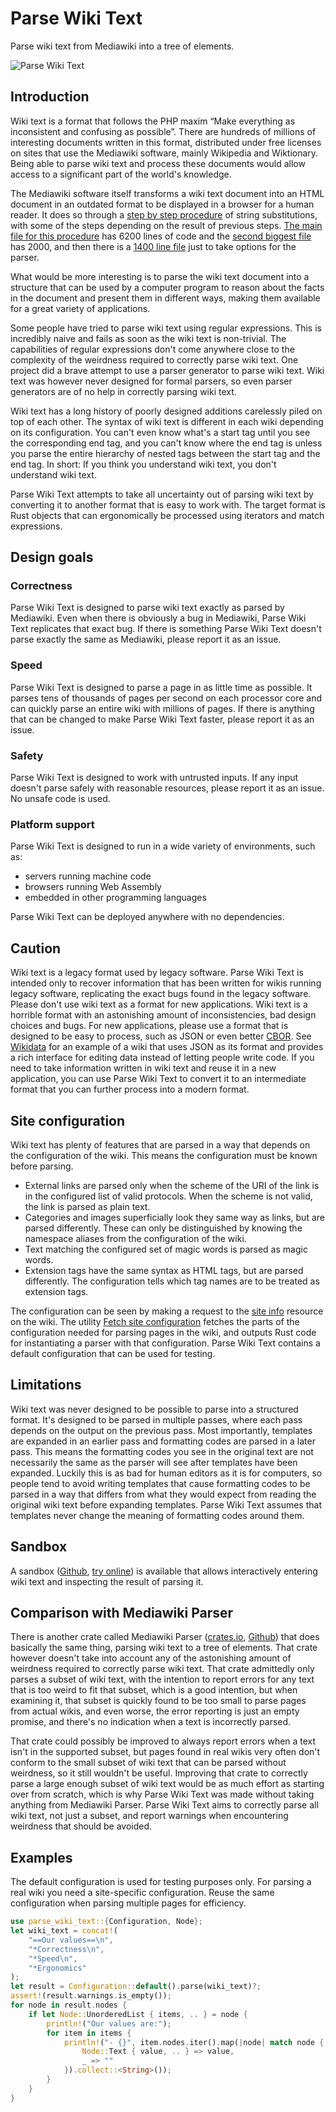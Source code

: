 <!--
Copyright 2019 Fredrik Portström <https://portstrom.com>
This is free software distributed under the terms specified in
the file LICENSE at the top-level directory of this distribution.
-->

# Parse Wiki Text

Parse wiki text from Mediawiki into a tree of elements.

![Parse Wiki Text](https://portstrom.com/parse_wiki_text.svg)

## Introduction

Wiki text is a format that follows the PHP maxim “Make everything as inconsistent and confusing as possible”. There are hundreds of millions of interesting documents written in this format, distributed under free licenses on sites that use the Mediawiki software, mainly Wikipedia and Wiktionary. Being able to parse wiki text and process these documents would allow access to a significant part of the world's knowledge.

The Mediawiki software itself transforms a wiki text document into an HTML document in an outdated format to be displayed in a browser for a human reader. It does so through a [step by step procedure](https://www.mediawiki.org/wiki/Manual:Parser.php) of string substitutions, with some of the steps depending on the result of previous steps. [The main file for this procedure](https://doc.wikimedia.org/mediawiki-core/master/php/Parser_8php_source.html) has 6200 lines of code and the [second biggest file](https://doc.wikimedia.org/mediawiki-core/master/php/Preprocessor__DOM_8php_source.html) has 2000, and then there is a [1400 line file](https://doc.wikimedia.org/mediawiki-core/master/php/ParserOptions_8php_source.html) just to take options for the parser.

What would be more interesting is to parse the wiki text document into a structure that can be used by a computer program to reason about the facts in the document and present them in different ways, making them available for a great variety of applications.

Some people have tried to parse wiki text using regular expressions. This is incredibly naive and fails as soon as the wiki text is non-trivial. The capabilities of regular expressions don't come anywhere close to the complexity of the weirdness required to correctly parse wiki text. One project did a brave attempt to use a parser generator to parse wiki text. Wiki text was however never designed for formal parsers, so even parser generators are of no help in correctly parsing wiki text.

Wiki text has a long history of poorly designed additions carelessly piled on top of each other. The syntax of wiki text is different in each wiki depending on its configuration. You can't even know what's a start tag until you see the corresponding end tag, and you can't know where the end tag is unless you parse the entire hierarchy of nested tags between the start tag and the end tag. In short: If you think you understand wiki text, you don't understand wiki text.

Parse Wiki Text attempts to take all uncertainty out of parsing wiki text by converting it to another format that is easy to work with. The target format is Rust objects that can ergonomically be processed using iterators and match expressions.

## Design goals

### Correctness

Parse Wiki Text is designed to parse wiki text exactly as parsed by Mediawiki. Even when there is obviously a bug in Mediawiki, Parse Wiki Text replicates that exact bug. If there is something Parse Wiki Text doesn't parse exactly the same as Mediawiki, please report it as an issue.

### Speed

Parse Wiki Text is designed to parse a page in as little time as possible. It parses tens of thousands of pages per second on each processor core and can quickly parse an entire wiki with millions of pages. If there is anything that can be changed to make Parse Wiki Text faster, please report it as an issue.

### Safety

Parse Wiki Text is designed to work with untrusted inputs. If any input doesn't parse safely with reasonable resources, please report it as an issue. No unsafe code is used.

### Platform support

Parse Wiki Text is designed to run in a wide variety of environments, such as:

- servers running machine code
- browsers running Web Assembly
- embedded in other programming languages

Parse Wiki Text can be deployed anywhere with no dependencies.

## Caution

Wiki text is a legacy format used by legacy software. Parse Wiki Text is intended only to recover information that has been written for wikis running legacy software, replicating the exact bugs found in the legacy software. Please don't use wiki text as a format for new applications. Wiki text is a horrible format with an astonishing amount of inconsistencies, bad design choices and bugs. For new applications, please use a format that is designed to be easy to process, such as JSON or even better [CBOR](http://cbor.io). See [Wikidata](https://www.wikidata.org/wiki/Wikidata:Main_Page) for an example of a wiki that uses JSON as its format and provides a rich interface for editing data instead of letting people write code. If you need to take information written in wiki text and reuse it in a new application, you can use Parse Wiki Text to convert it to an intermediate format that you can further process into a modern format.

## Site configuration

Wiki text has plenty of features that are parsed in a way that depends on the configuration of the wiki. This means the configuration must be known before parsing.

- External links are parsed only when the scheme of the URI of the link is in the configured list of valid protocols. When the scheme is not valid, the link is parsed as plain text.
- Categories and images superficially look they same way as links, but are parsed differently. These can only be distinguished by knowing the namespace aliases from the configuration of the wiki.
- Text matching the configured set of magic words is parsed as magic words.
- Extension tags have the same syntax as HTML tags, but are parsed differently. The configuration tells which tag names are to be treated as extension tags.

The configuration can be seen by making a request to the [site info](https://www.mediawiki.org/wiki/API:Siteinfo) resource on the wiki. The utility [Fetch site configuration](https://github.com/portstrom/fetch_mediawiki_configuration) fetches the parts of the configuration needed for parsing pages in the wiki, and outputs Rust code for instantiating a parser with that configuration. Parse Wiki Text contains a default configuration that can be used for testing.

## Limitations

Wiki text was never designed to be possible to parse into a structured format. It's designed to be parsed in multiple passes, where each pass depends on the output on the previous pass. Most importantly, templates are expanded in an earlier pass and formatting codes are parsed in a later pass. This means the formatting codes you see in the original text are not necessarily the same as the parser will see after templates have been expanded. Luckily this is as bad for human editors as it is for computers, so people tend to avoid writing templates that cause formatting codes to be parsed in a way that differs from what they would expect from reading the original wiki text before expanding templates. Parse Wiki Text assumes that templates never change the meaning of formatting codes around them.

## Sandbox

A sandbox ([Github](https://github.com/portstrom/parse_wiki_text_sandbox), [try online](https://portstrom.com/parse_wiki_text_sandbox/)) is available that allows interactively entering wiki text and inspecting the result of parsing it.

## Comparison with Mediawiki Parser

There is another crate called Mediawiki Parser ([crates.io](https://crates.io/crates/mediawiki_parser), [Github](https://github.com/vroland/mediawiki-parser)) that does basically the same thing, parsing wiki text to a tree of elements. That crate however doesn't take into account any of the astonishing amount of weirdness required to correctly parse wiki text. That crate admittedly only parses a subset of wiki text, with the intention to report errors for any text that is too weird to fit that subset, which is a good intention, but when examining it, that subset is quickly found to be too small to parse pages from actual wikis, and even worse, the error reporting is just an empty promise, and there's no indication when a text is incorrectly parsed.

That crate could possibly be improved to always report errors when a text isn't in the supported subset, but pages found in real wikis very often don't conform to the small subset of wiki text that can be parsed without weirdness, so it still wouldn't be useful. Improving that crate to correctly parse a large enough subset of wiki text would be as much effort as starting over from scratch, which is why Parse Wiki Text was made without taking anything from Mediawiki Parser. Parse Wiki Text aims to correctly parse all wiki text, not just a subset, and report warnings when encountering weirdness that should be avoided.

## Examples

The default configuration is used for testing purposes only.
For parsing a real wiki you need a site-specific configuration.
Reuse the same configuration when parsing multiple pages for efficiency.

```rust
use parse_wiki_text::{Configuration, Node};
let wiki_text = concat!(
    "==Our values==\n",
    "*Correctness\n",
    "*Speed\n",
    "*Ergonomics"
);
let result = Configuration::default().parse(wiki_text)?;
assert!(result.warnings.is_empty());
for node in result.nodes {
    if let Node::UnorderedList { items, .. } = node {
        println!("Our values are:");
        for item in items {
            println!("- {}", item.nodes.iter().map(|node| match node {
                Node::Text { value, .. } => value,
                _ => ""
            }).collect::<String>());
        }
    }
}
```
